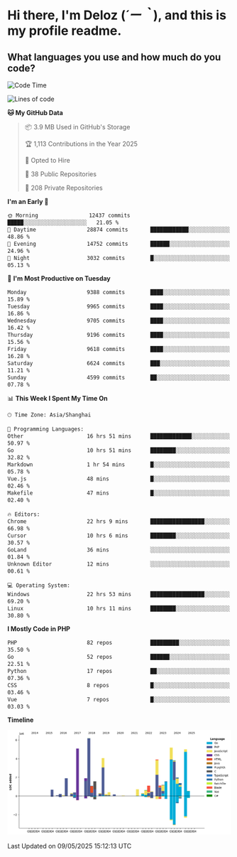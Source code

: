 # **Hi there, I'm Deloz (*´ー｀*), and this is my profile readme.**

## **What languages you use and how much do you code?**

<!--START_SECTION:waka-->
![Code Time](http://img.shields.io/badge/Code%20Time-6%2C317%20hrs%2028%20mins-blue)

![Lines of code](https://img.shields.io/badge/From%20Hello%20World%20I%27ve%20Written-53.1%20million%20lines%20of%20code-blue)

**🐱 My GitHub Data** 

> 📦 3.9 MB Used in GitHub's Storage 
 > 
> 🏆 1,113 Contributions in the Year 2025
 > 
> 💼 Opted to Hire
 > 
> 📜 38 Public Repositories 
 > 
> 🔑 208 Private Repositories 
 > 
**I'm an Early 🐤** 

```text
🌞 Morning                12437 commits       █████░░░░░░░░░░░░░░░░░░░░   21.05 % 
🌆 Daytime                28874 commits       ████████████░░░░░░░░░░░░░   48.86 % 
🌃 Evening                14752 commits       ██████░░░░░░░░░░░░░░░░░░░   24.96 % 
🌙 Night                  3032 commits        █░░░░░░░░░░░░░░░░░░░░░░░░   05.13 % 
```
📅 **I'm Most Productive on Tuesday** 

```text
Monday                   9388 commits        ████░░░░░░░░░░░░░░░░░░░░░   15.89 % 
Tuesday                  9965 commits        ████░░░░░░░░░░░░░░░░░░░░░   16.86 % 
Wednesday                9705 commits        ████░░░░░░░░░░░░░░░░░░░░░   16.42 % 
Thursday                 9196 commits        ████░░░░░░░░░░░░░░░░░░░░░   15.56 % 
Friday                   9618 commits        ████░░░░░░░░░░░░░░░░░░░░░   16.28 % 
Saturday                 6624 commits        ███░░░░░░░░░░░░░░░░░░░░░░   11.21 % 
Sunday                   4599 commits        ██░░░░░░░░░░░░░░░░░░░░░░░   07.78 % 
```


📊 **This Week I Spent My Time On** 

```text
🕑︎ Time Zone: Asia/Shanghai

💬 Programming Languages: 
Other                    16 hrs 51 mins      █████████████░░░░░░░░░░░░   50.97 % 
Go                       10 hrs 51 mins      ████████░░░░░░░░░░░░░░░░░   32.82 % 
Markdown                 1 hr 54 mins        █░░░░░░░░░░░░░░░░░░░░░░░░   05.78 % 
Vue.js                   48 mins             █░░░░░░░░░░░░░░░░░░░░░░░░   02.46 % 
Makefile                 47 mins             █░░░░░░░░░░░░░░░░░░░░░░░░   02.40 % 

🔥 Editors: 
Chrome                   22 hrs 9 mins       █████████████████░░░░░░░░   66.98 % 
Cursor                   10 hrs 6 mins       ████████░░░░░░░░░░░░░░░░░   30.57 % 
GoLand                   36 mins             ░░░░░░░░░░░░░░░░░░░░░░░░░   01.84 % 
Unknown Editor           12 mins             ░░░░░░░░░░░░░░░░░░░░░░░░░   00.61 % 

💻 Operating System: 
Windows                  22 hrs 53 mins      █████████████████░░░░░░░░   69.20 % 
Linux                    10 hrs 11 mins      ████████░░░░░░░░░░░░░░░░░   30.80 % 
```

**I Mostly Code in PHP** 

```text
PHP                      82 repos            █████████░░░░░░░░░░░░░░░░   35.50 % 
Go                       52 repos            ██████░░░░░░░░░░░░░░░░░░░   22.51 % 
Python                   17 repos            ██░░░░░░░░░░░░░░░░░░░░░░░   07.36 % 
CSS                      8 repos             █░░░░░░░░░░░░░░░░░░░░░░░░   03.46 % 
Vue                      7 repos             █░░░░░░░░░░░░░░░░░░░░░░░░   03.03 % 
```



**Timeline**

![Lines of Code chart](https://raw.githubusercontent.com/deloz/deloz/main/assets/bar_graph.png)


 Last Updated on 09/05/2025 15:12:13 UTC
<!--END_SECTION:waka-->

